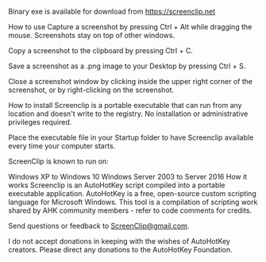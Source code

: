 Binary exe is available for download from https://screenclip.net

How to use
Capture a screenshot by pressing Ctrl + Alt while dragging the mouse. Screenshots stay on top of other windows.

Copy a screenshot to the clipboard by pressing Ctrl + C.

Save a screenshot as a .png image to your Desktop by pressing Ctrl + S.

Close a screenshot window by clicking inside the upper right corner of the screenshot, or by right-clicking on the screenshot.

How to install
Screenclip is a portable executable that can run from any location and doesn't write to the registry. No installation or administrative privileges required.

Place the executable file in your Startup folder to have Screenclip available every time your computer starts.

ScreenClip is known to run on:

Windows XP to Windows 10
Windows Server 2003 to Server 2016
How it works
Screenclip is an AutoHotKey script compiled into a portable executable application. AutoHotKey is a free, open-source custom scripting language for Microsoft Windows. This tool is a compilation of scripting work shared by AHK community members - refer to code comments for credits.

Send questions or feedback to ScreenClip@gmail.com.

I do not accept donations in keeping with the wishes of AutoHotKey creators. Please direct any donations to the AutoHotKey Foundation.
